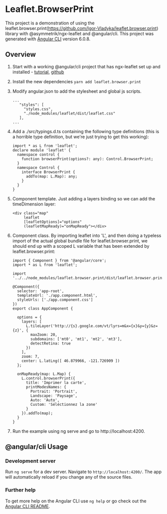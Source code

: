 # Leaflet.BrowserPrint

This project is a demonstration of using the leaflet.browser.print(https://github.com/Igor-Vladyka/leaflet.browser.print) library with @asymmetrik/ngx-leaflet and @angular/cli.
This project was generated with [Angular CLI](https://github.com/angular/angular-cli) version 6.0.8.


## Overview

1. Start with a working @angular/cli project that has ngx-leaflet set up and installed - [tutorial](https://www.asymmetrik.com/ngx-leaflet-tutorial-angular-cli/), [github](https://github.com/Asymmetrik/ngx-leaflet-tutorial-ngcli)
2. Install the new dependencies
   ```yarn add leaflet.browser.print```
3. Modify angular.json to add the stylesheet and global js scripts. 
   ```
   ...
      "styles": [
        "styles.css",
        "./node_modules/leaflet/dist/leaflet.css"
      ],
   ...
   ```
4. Add a ./src/typings.d.ts containing the following type definitions (this is a horrible type definition, but we're just trying to get this working):
   ```
   import * as L from 'leaflet';
   declare module 'leaflet' {
     namespace control {
       function browserPrint(options?: any): Control.BrowserPrint;
     }
     namespace Control {
       interface BrowserPrint {
         addTo(map: L.Map): any;
       }
     }
   }
   ```
5. Component template. Just adding a layers binding so we can add the timeDimension layer:
   ```
   <div class="map"
        leaflet
        [leafletOptions]="options"
        (leafletMapReady)="onMapReady"></div>
   ```
6. Component class. By importing leaflet into 'L', and then doing a typeless import of the actual global bundle file for leaflet.browser.print, we should end up with a scoped L variable that has been extended by leaflet.browser.print:
   ```
   import { Component } from '@angular/core';
   import * as L from 'leaflet';
   
   import '../../node_modules/leaflet.browser.print/dist/leaflet.browser.print.min.js';
   
   @Component({
     selector: 'app-root',
     templateUrl: './app.component.html',
     styleUrls: ['./app.component.css']
   })
   export class AppComponent {
   
     options = {
       layers: [
         L.tileLayer('http://{s}.google.com/vt/lyrs=m&x={x}&y={y}&z={z}', {
           maxZoom: 20,
           subdomains: ['mt0', 'mt1', 'mt2', 'mt3'],
           detectRetina: true
         })
       ],
       zoom: 7,
       center: L.latLng([ 46.879966, -121.726909 ])
     };
   
     onMapReady(map: L.Map) {
       L.control.browserPrint({
         title: 'Imprimer la carte',
         printModesNames: {
           Portrait: 'Portrait',
           Landscape: 'Paysage',
           Auto: 'Auto',
           Custom: 'Séléctionnez la zone'
         }
       }).addTo(map);
     }
   }
   ```

7. Run the example using ng serve and go to http://localhost:4200.


## @angular/cli Usage

### Development server

Run `ng serve` for a dev server. Navigate to `http://localhost:4200/`. The app will automatically reload if you change any of the source files.

### Further help

To get more help on the Angular CLI use `ng help` or go check out the [Angular CLI README](https://github.com/angular/angular-cli/blob/master/README.md).
